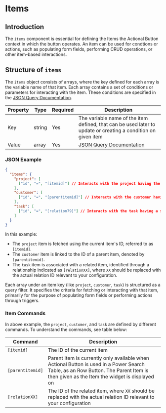 # Items

## Introduction

The `items` component is essential for defining the Items the Actional Button context in which the button operates. An item can be used for condtions or actions, such as populating form fields, performing CRUD operations, or other item-based interactions.

## Structure of `items`

The `items` object consists of arrays, where the key defined for each array is the variable name of that item. Each array contains a set of conditions or parameters for interacting with the item. These conditions are specified in the [JSON Query Documentation](/docs/JSON/json-query).

| Property | Type   | Required | Description |
|----------|--------|----------|-------------|
| Key      | string | Yes      | The variable name of the item defined, that can be used later to update or creating a condition on given item |
| Value    | array  | Yes      | [JSON Query Documentation](/docs/JSON/json-query) |

### JSON Example

```json
{
  "items": {
    "project": [
      ["id", "=", "[itemid]"] // Interacts with the project having the current item's ID
    ],
    "customer": [
      ["id", "=", "[parentitemid]"] // Interacts with the customer having the parent item's ID
    ],
    "task": [
      ["id", "=", "[relation79]"] // Interacts with the task having a specific relationship ID
    ]
  }
}
```

In this example:

- The `project` item is fetched using the current item's ID, referred to as `[itemid]`.
- The `customer` item is linked to the ID of a parent item, denoted by `[parentitemid]`.
- The `task` item is associated with a related item, identified through a relationship indicated as `[relationXX]`, where `XX` should be replaced with the actual relation ID relevant to your configuration.

Each array under an item key (like `project`, `customer`, `task`) is structured as a query filter. It specifies the criteria for fetching or interacting with that item, primarily for the purpose of populating form fields or performing actions through triggers.

### Item Commands
In above example, the `project`, `customer`, and `task` are defined by different commands. To understand the commands, see table below:

| Command | Description |
|---------|-------------|
| `[itemid]` | The ID of the current item |
| `[parentitemid]` | Parent Item is currently only available when Actional Button is used in a Power Search Table, as an Row Button. The Parent Item is then given as the Item the widget is displayed on |
| `[relationXX]` | The ID of the related item, where `XX` should be replaced with the actual relation ID relevant to your configuration |